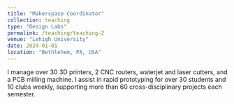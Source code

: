 ```yaml
---
title: "Makerspace Coordinator"
collection: teaching
type: "Design Labs"
permalink: /teaching/teaching-2
venue: "Lehigh University"
date: 2024-01-01
location: "Bethlehem, PA, USA"
---
```


I manage over 30 3D printers, 2 CNC routers, waterjet and laser cutters, and a PCB milling machine. I assist in rapid prototyping for over 30 students and 10 clubs weekly, supporting more than 60 cross-disciplinary projects each semester.
